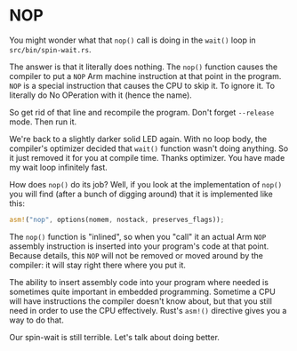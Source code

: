 # NOP

You might wonder what that `nop()` call is doing in the `wait()` loop in `src/bin/spin-wait.rs`.

The answer is that it literally does nothing. The `nop()` function causes the compiler to put a
`NOP` Arm machine instruction at that point in the program. `NOP` is a special instruction that
causes the CPU to skip it. To ignore it. To literally do No OPeration with it (hence the name).

So get rid of that line and recompile the program. Don't forget `--release` mode. Then run it.

We're back to a slightly darker solid LED again. With no loop body, the compiler's optimizer decided
that `wait()` function wasn't doing anything. So it just removed it for you at compile time. Thanks
optimizer. You have made my wait loop infinitely fast.

How does `nop()` do its job? Well, if you look at the implementation of `nop()` you will find
(after a bunch of digging around) that it is implemented like this:

```rust
asm!("nop", options(nomem, nostack, preserves_flags));
```

The `nop()` function is "inlined", so when you "call" it an actual Arm `NOP` assembly instruction is
inserted into your program's code at that point. Because details, this `NOP` will not be removed or
moved around by the compiler: it will stay right there where you put it.

The ability to insert assembly code into your program where needed is sometimes quite important in
embedded programming. Sometime a CPU will have instructions the compiler doesn't know about, but
that you still need in order to use the CPU effectively. Rust's `asm!()` directive gives you a way
to do that.

Our spin-wait is still terrible. Let's talk about doing better.
